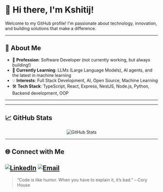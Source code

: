 # 👋 Hi there, I'm Kshitij!

Welcome to my GitHub profile! I'm passionate about technology, innovation, and building solutions that make a difference.

---

## 🚀 About Me

- 💼 **Profession**: Software Developer (not currently working, but always building!)
- 🌱 **Currently Learning**: LLMs (Large Language Models), AI agents, and the latest in machine learning
- 💡 **Interests**: Full Stack Development, AI, Open Source, Machine Learning
- 🛠️ **Tech Stack**: TypeScript, React, Express, NestJS, Node.js, Python, Backend development, OOP

---


---

## 📈 GitHub Stats

<p align="center">
  <img src="https://github-readme-stats.vercel.app/api?username=Kshitij031998&show_icons=true&theme=radical" alt="GitHub Stats" />
</p>

---

## 🌐 Connect with Me

[![LinkedIn](https://img.shields.io/badge/LinkedIn-Connect-blue?style=flat-square&logo=linkedin)](https://www.linkedin.com/in/kshitij-jais-031998/)
[![Email](https://img.shields.io/badge/Email-Send-red?style=flat-square&logo=gmail)](mailto:kshitij5069@gmail.com)
---

<!--
**Kshitij031998/Kshitij031998** is a ✨ special ✨ repository because its `README.md` (this file) appears on your GitHub profile.
-->

> “Code is like humor. When you have to explain it, it’s bad.” – Cory House
